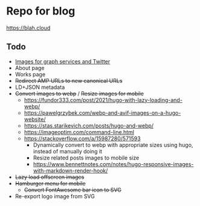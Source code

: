 # Repo for blog

<https://blah.cloud>

## Todo

* [Images for graph services and Twitter](https://www.jannikarndt.de/blog/2021/05/generating_open_graph_images/)
* About page
* Works page
* ~~Redirect AMP URLs to new canonical URLs~~
* LD+JSON metadata
* ~~Convert images to webp~~ / ~~Resize images for mobile~~
  * <https://fundor333.com/post/2021/hugo-with-lazy-loading-and-webp/>
  * <https://pawelgrzybek.com/webp-and-avif-images-on-a-hugo-website/>
  * <https://stas.starikevich.com/posts/hugo-and-webp/>
  * <https://imageoptim.com/command-line.html>
  * <https://stackoverflow.com/a/15987280/571593>
    * Dynamically convert to webp with appropriate sizes using hugo, instead of manually doing it
    * Resize related posts images to mobile size
    * <https://www.bennettnotes.com/notes/hugo-responsive-images-with-markdown-render-hook/>
* ~~Lazy load offscreen images~~
* ~~Hamburger menu for mobile~~
  * ~~Convert FontAwesome bar icon to SVG~~
* Re-export logo image from SVG
